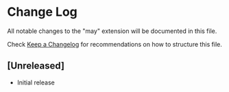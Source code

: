 # Change Log

All notable changes to the "may" extension will be documented in this file.

Check [Keep a Changelog](http://keepachangelog.com/) for recommendations on how to structure this file.

## [Unreleased]

- Initial release
